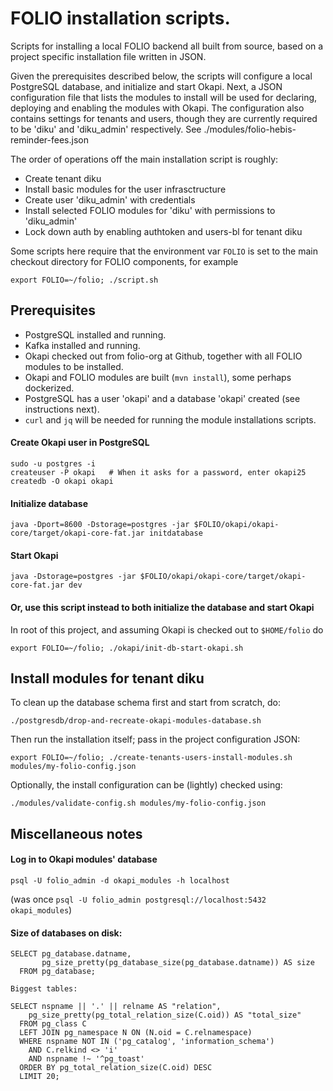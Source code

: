 # FOLIO installation scripts.

Scripts for installing a local FOLIO backend all built from source, based on a project specific installation file written in JSON.

Given the prerequisites described below, the scripts will configure a local PostgreSQL database, and initialize and start Okapi. Next, a JSON configuration file that lists the modules to install will be used for declaring, deploying and enabling the modules with Okapi. The configuration also contains settings for tenants and users, though they are currently required to be 'diku' and 'diku_admin' respectively. See ./modules/folio-hebis-reminder-fees.json 

The order of operations off the main installation script is roughly:

* Create tenant diku 
* Install basic modules for the user infrasctructure
* Create user 'diku_admin' with credentials
* Install selected FOLIO modules for 'diku' with permissions to 'diku_admin' 
* Lock down auth by enabling authtoken and users-bl for tenant diku

Some scripts here require that the environment var `FOLIO` is set to the main checkout directory for FOLIO components, for example

`export FOLIO=~/folio; ./script.sh`

## Prerequisites

* PostgreSQL installed and running.
* Kafka installed and running.
* Okapi checked out from folio-org at Github, together with all FOLIO modules to be installed.
* Okapi and FOLIO modules are built (`mvn install`), some perhaps dockerized.
* PostgreSQL has a user 'okapi' and a database 'okapi' created (see instructions next).
* `curl` and `jq` will be needed for running the module installations scripts.

#### Create Okapi user in PostgreSQL

```
sudo -u postgres -i
createuser -P okapi   # When it asks for a password, enter okapi25
createdb -O okapi okapi
```

#### Initialize database

`java -Dport=8600 -Dstorage=postgres -jar $FOLIO/okapi/okapi-core/target/okapi-core-fat.jar initdatabase`

#### Start Okapi 

`java -Dstorage=postgres -jar $FOLIO/okapi/okapi-core/target/okapi-core-fat.jar dev`

#### Or, use this script instead to both initialize the database and start Okapi

In root of this project, and assuming Okapi is checked out to `$HOME/folio` do

`export FOLIO=~/folio; ./okapi/init-db-start-okapi.sh`

## Install modules for tenant diku

To clean up the database schema first and start from scratch, do: 

`./postgresdb/drop-and-recreate-okapi-modules-database.sh`

Then run the installation itself; pass in the project configuration JSON: 

`export FOLIO=~/folio; ./create-tenants-users-install-modules.sh modules/my-folio-config.json`

Optionally, the install configuration can be (lightly) checked using:

`./modules/validate-config.sh modules/my-folio-config.json`

## Miscellaneous notes

#### Log in to Okapi modules' database
`psql -U folio_admin -d okapi_modules -h localhost`

(was once `psql -U folio_admin postgresql://localhost:5432 okapi_modules`)

#### Size of databases on disk:

```
SELECT pg_database.datname,  
       pg_size_pretty(pg_database_size(pg_database.datname)) AS size  
  FROM pg_database;

Biggest tables:

SELECT nspname || '.' || relname AS "relation",
    pg_size_pretty(pg_total_relation_size(C.oid)) AS "total_size"
  FROM pg_class C
  LEFT JOIN pg_namespace N ON (N.oid = C.relnamespace)
  WHERE nspname NOT IN ('pg_catalog', 'information_schema')
    AND C.relkind <> 'i'
    AND nspname !~ '^pg_toast'
  ORDER BY pg_total_relation_size(C.oid) DESC
  LIMIT 20;
  
```
